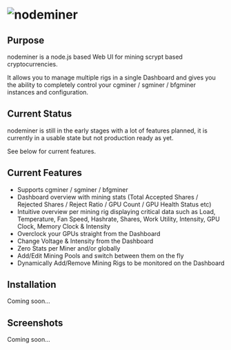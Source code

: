 ![nodeminer](http://i.imgur.com/G1qrh38.png)
============

## Purpose

nodeminer is a node.js based Web UI for mining scrypt based cryptocurrencies.

It allows you to manage multiple rigs in a single Dashboard and gives you the ability to completely control your cgminer / sgminer / bfgminer instances and configuration.

## Current Status

nodeminer is still in the early stages with a lot of features planned, it is currently in a usable state but not production ready as yet. 

See below for current features.

## Current Features

* Supports cgminer / sgminer / bfgminer
* Dashboard overview with mining stats (Total Accepted Shares / Rejected Shares / Reject Ratio / GPU Count / GPU Health Status etc) 
* Intuitive overview per mining rig displaying critical data such as Load, Temperature, Fan Speed, Hashrate, Shares, Work Utility, Intensity, GPU Clock, Memory Clock & Intensity
* Overclock your GPUs straight from the Dashboard
* Change Voltage & Intensity from the Dashboard 
* Zero Stats per Miner and/or globally
* Add/Edit Mining Pools and switch between them on the fly 
* Dynamically Add/Remove Mining Rigs to be monitored on the Dashboard

## Installation

Coming soon...

## Screenshots

Coming soon...
